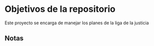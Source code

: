 # Objetivos de la repositorio

Este proyecto se encarga de manejar los planes de la liga de la justicia


## Notas

